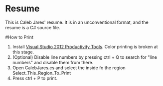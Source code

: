Resume
======

This is Caleb Jares' resume. It is in an unconventional format, and the resume is a C# source file.

#How to Print
1. Install [Visual Studio 2012 Productivity Tools](http://visualstudiogallery.msdn.microsoft.com/d0d33361-18e2-46c0-8ff2-4adea1e34fef). Color printing is broken at this stage.
2. (Optional) Disable line numbers by pressing ctrl + Q to search for "line numbers" and disable them from there.
3. Open CalebJares.cs and select the inside fo the region Select_This_Region_To_Print
4. Press ctrl + P to print.

